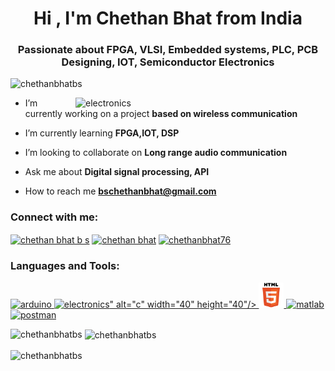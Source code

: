 <h1 align="center">Hi , I'm Chethan Bhat from India</h1>
<h3 align="center">Passionate about FPGA, VLSI, Embedded systems, PLC, PCB Designing, IOT, Semiconductor Electronics</h3>

<p align="left"> <img src="https://komarev.com/ghpvc/?username=chethanbhatbs&label=Profile%20views&color=0e75b6&style=flat" alt="chethanbhatbs" /> </p>
<img align="right" alt="electronics" width="400" src="https://images.app.goo.gl/KMcZv6m3bNJ6MmmG7" >

- I’m currently working on a project **based on wireless communication**

- I’m currently learning **FPGA,IOT, DSP**

- I’m looking to collaborate on **Long range audio communication**

- Ask me about **Digital signal processing, API**

- How to reach me **bschethanbhat@gmail.com**



<h3 align="left">Connect with me:</h3>
<p align="left">
<a href="https://linkedin.com/in/chethan bhat b s" target="blank"><img align="center" src="https://raw.githubusercontent.com/rahuldkjain/github-profile-readme-generator/master/src/images/icons/Social/linked-in-alt.svg" alt="chethan bhat b s" height="30" width="40" /></a>
<a href="https://fb.com/chethan bhat" target="blank"><img align="center" src="https://raw.githubusercontent.com/rahuldkjain/github-profile-readme-generator/master/src/images/icons/Social/facebook.svg" alt="chethan bhat" height="30" width="40" /></a>
<a href="https://instagram.com/chethanbhat76" target="blank"><img align="center" src="https://raw.githubusercontent.com/rahuldkjain/github-profile-readme-generator/master/src/images/icons/Social/instagram.svg" alt="chethanbhat76" height="30" width="40" /></a>
</p>

<h3 align="left">Languages and Tools:</h3>
<p align="left"> <a href="https://www.arduino.cc/" target="_blank" rel="noreferrer"> <img src="https://cdn.worldvectorlogo.com/logos/arduino-1.svg" alt="arduino" width="40" height="40"/> 
  </a> <a href="https://www.cprogramming.com/" target="_blank" rel="noreferrer"> <img src="<img align="right" alt="electronics" width="400" src="https://encrypted-tbn0.gstatic.com/images?q=tbn:ANd9GcQRY4HIE3klmK5M5AXWJNFkvq9fqoxdKTVRUw&usqp=CAU" >" alt="c" width="40" height="40"/> </a> <a href="https://www.w3.org/html/" target="_blank" rel="noreferrer"> <img src="https://raw.githubusercontent.com/devicons/devicon/master/icons/html5/html5-original-wordmark.svg" alt="html5" width="40" height="40"/> </a> <a href="https://www.mathworks.com/" target="_blank" rel="noreferrer"> <img src="https://upload.wikimedia.org/wikipedia/commons/2/21/Matlab_Logo.png" alt="matlab" width="40" height="40"/> </a> <a href="https://postman.com" target="_blank" rel="noreferrer"> <img src="https://www.vectorlogo.zone/logos/getpostman/getpostman-icon.svg" alt="postman" width="40" height="40"/> </a> </p>

<p><img align="left" src="https://github-readme-stats.vercel.app/api/top-langs?username=chethanbhatbs&show_icons=true&locale=en&layout=compact" alt="chethanbhatbs" /></p>

<p>&nbsp;<img align="center" src="https://github-readme-stats.vercel.app/api?username=chethanbhatbs&show_icons=true&locale=en" alt="chethanbhatbs" /></p>

<p><img align="center" src="https://github-readme-streak-stats.herokuapp.com/?user=chethanbhatbs&" alt="chethanbhatbs" /></p>

